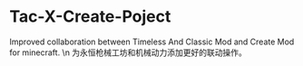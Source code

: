 # Tac-X-Create-Poject
Improved collaboration between Timeless And Classic Mod and Create Mod for minecraft. \n
为永恒枪械工坊和机械动力添加更好的联动操作。
